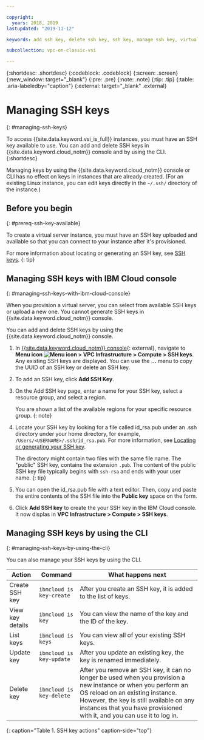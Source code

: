 ```yaml
---

copyright:
  years: 2018, 2019
lastupdated: "2019-11-12"

keywords: add ssh key, delete ssh key, ssh key, manage ssh key, virtual server instance, instance, virtual server

subcollection: vpc-on-classic-vsi

---
```


{:shortdesc: .shortdesc}
{:codeblock: .codeblock}
{:screen: .screen}
{:new_window: target="_blank"}
{:pre: .pre}
{:note: .note}
{:tip: .tip}
{:table: .aria-labeledby="caption"}
{:external: target="_blank" .external}

# Managing SSH keys
{: #managing-ssh-keys}

To access {{site.data.keyword.vsi_is_full}} instances, you must have an SSH key available to use. You can add and delete SSH keys in {{site.data.keyword.cloud_notm}} console and by using the CLI. 
{:shortdesc}

Managing keys by using the {{site.data.keyword.cloud_notm}} console or CLI has no effect on keys in instances that are already created. (For an existing Linux instance, you can edit keys directly in the `~/.ssh/` directory of the instance.)

## Before you begin
{: #prereq-ssh-key-available}

To create a virtual server instance, you must have an SSH key uploaded and available so that you can connect to your instance after it's provisioned.

For more information about locating or generating an SSH key, see [SSH keys](/docs/vpc-on-classic-vsi?topic=vpc-on-classic-vsi-ssh-keys#ssh-keys).
{: tip}

## Managing SSH keys with IBM Cloud console
{: #managing-ssh-keys-with-ibm-cloud-console}

When you provision a virtual server, you can select from available SSH keys or upload a new one. You cannot generate SSH keys in {{site.data.keyword.cloud_notm}} console.


You can add and delete SSH keys by using the {{site.data.keyword.cloud_notm}} console.
1. In [{{site.data.keyword.cloud_notm}} console](https://console.cloud.ibm.com/vpc){: external}, navigate to **Menu icon ![Menu icon](../icons/icon_hamburger.svg) > VPC Infrastructure > Compute > SSH keys**. Any existing SSH keys are displayed. You can use the **...** menu to copy the UUID of an SSH key or delete an SSH key.
2. To add an SSH key, click **Add SSH Key**.
3. On the Add SSH key page, enter a name for your SSH key, select a resource group, and select a region.

    You are shown a list of the available regions for your specific resource group.
    {: note}
  
4. Locate your SSH key by looking for a file called id_rsa.pub under an .ssh directory under your home directory, for example, `/Users/<USERNAME>/.ssh/id_rsa.pub`. For more information, see [Locating or generating your SSH key](/docs/vpc-on-classic-vsi?topic=vpc-on-classic-vsi-ssh-keys#locating-or-generating-your-ssh-key).
  
    The directory might contain two files with the same file name. The "public" SSH key, contains the extension `.pub`. The content of the public SSH key file typically begins with `ssh-rsa` and ends with your user name.
    {: tip}
  
 5. You can open the id_rsa.pub file with a text editor. Then, copy and paste the entire contents of the SSH file into the **Public key** space on the form.
 6. Click **Add SSH key** to create the your SSH key in the IBM Cloud console. It now displas in **VPC Infrastructure > Compute > SSH keys**.

## Managing SSH keys by using the CLI
{: #managing-ssh-keys-by-using-the-cli}

You can also manage your SSH keys by using the CLI.

| Action           | Command                     | What happens next |
| ---------------- | --------------------------- | ----------------- |
| Create SSH key   | `ibmcloud is key-create`    | After you create an SSH key, it is added to the list of keys. |
| View key details | `ibmcloud is key`           | You can view the name of the key and the ID of the key. |
| List keys        | `ibmcloud is keys`          | You can view all of your existing SSH keys. |
| Update key       | `ibmcloud is key-update`    | After you update an existing key, the key is renamed immediately. |
| Delete key       | `ibmcloud is key-delete`    | After you remove an SSH key, it can no longer be used when you provision a new instance or when you perform an OS reload on an existing instance. However, the key is still available on any instances that you have provisioned with it, and you can use it to log in. |
{: caption="Table 1. SSH key actions" caption-side="top"}
